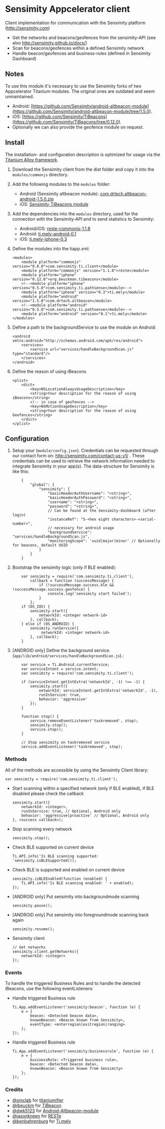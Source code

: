 # Sensimity Appcelerator client
Client implementation for communication with the Sensimity platform (http://sensimity.com)

  - Get the networks and beacons/geofences from the sensimity-API (see also http://sensimity.github.io/docs/)
  - Scan for beacons/geofences within a defined Sensimity network
  - Handle beacon/geofences and business-rules (defined in Sensimity Dashboard)

## Notes
To use this module it's necessary to use the Sensimity forks of two Appcelerator Titanium modules. The original ones are outdated and seem unmaintained.
- Android: [https://github.com/Sensimity/android-altbeacon-module](https://github.com/Sensimity/android-altbeacon-module/tree/1.5.0).
- iOS: [https://github.com/Sensimity/TiBeacons](https://github.com/Sensimity/TiBeacons/tree/0.12.0).
- Optionally we can also provide the geofence module on request.

## Install
The installation- and configuration description is optimized for usage via the [Titanium Alloy framework](https://github.com/appcelerator/alloy).

1. Download the Sensimity client from the dist folder and copy it into the `modules/commonjs` directory.
2. Add the following modules to the `modules` folder:
    * Android (Sensimity altbeacon module): [com.drtech.altbeacon-android-1.5.0.zip ](https://github.com/Sensimity/android-altbeacon-module/blob/1.5.0/android/dist/com.drtech.altbeacon-android-1.5.0.zip)
    * iOS: [Sensimity TiBeacons module](https://github.com/Sensimity/TiBeacons/blob/master/org.beuckman.tibeacons-iphone-0.12.0.zip)
3. Add the dependencies into the `modules` directory, used for the connection with the Sensimity-API and to send statistics to Sensimity:
    * Android/iOS: [reste-commonjs-1.1.8](https://github.com/jasonkneen/RESTe/blob/master/dist/reste-commonjs-1.1.8.zip)
    * Android: [ti.mely-android-0.1](https://github.com/benbahrenburg/ti.mely/blob/master/Android/dist/ti.mely-android-0.1.zip)
    * iOS: [ti.mely-iphone-0.3](https://github.com/benbahrenburg/ti.mely/blob/master/iOS/dist/ti.mely-iphone-0.3.zip)
4. Define the modules into the tiapp.xml:

    ```
    <modules>
        <module platform="commonjs" version="0.8.0">com.sensimity.ti.client</module>
        <module platform="commonjs" version="1.1.8">reste</module>
        <module platform="iphone" version="0.12.0">org.beuckman.tibeacons</module>
        <!--<module platform="iphone" version="0.5.0">com.sensimity.ti.pathsense</module>-->
        <module platform="iphone" version="0.3">ti.mely</module>
        <module platform="android" version="1.5.0">com.drtech.altbeacon</module>
        <!--<module platform="android" version="0.5.0">com.sensimity.ti.pathsense</module>-->
        <module platform="android" version="0.1">ti.mely</module>
    </modules>
    ```
5. Define a path to the backgroundService to use the module on Android:

    ```
    <android xmlns:android="http://schemas.android.com/apk/res/android">
        <services>
            <service url="services/handleBackgroundScan.js" type="standard"/>
        </services>
    </android>
    ```
6. Define the reason of using iBeacons

    ```
    <plist>
        <dict>
            <key>NSLocationAlwaysUsageDescription</key>
            <string>Your description for the reason of using iBeacons</string>
            <!-- in case of geofences -->
            <key>NSMotionUsageDescription</key>
            <string>Your description for the reason of using Geofences</string>
        </dict>
    </plist>
    ```

## Configuration
1. Setup your (`module/config.json`). Credentials can be requested through our contact form on: http://sensimity.com/contact-us-v1/ . These credentials can be used to retrieve the network information needed to integrate Sensimity in your app(s). The data-structure for Sensimity is like this:

    ```
        {
            "global": {
                "sensimity": {
                    "basicHeaderAuthUsername": "<string>",
                    "basicHeaderAuthPassword": "<string>",
                    "username": "<string>",
                    "password": "<string>",
                    // Can be found at the Sensimity-dashboard (after login)
                    "instanceRef": "S-<hex eight characters>-<serial-number>",
                    // necessary for android usage
                    "backgroundService": "services/handleBackgroundScan.js",
                    "monitoringScope": 'uuid|major|minor' // Optionally for beacons, default UUID
                }
            }
        }
    ```
2. Bootstrap the sensimity logic (only if BLE enabled):

    ```
        var sensimity = require('com.sensimity.ti.client'),
            callback = function (successMessage) {
                if (!successMessage.success.ble && !successMessage.success.geofence) {
                    console.log('sensimity start failed');
                }
            };
        if (OS_IOS) {
            sensimity.start({
                networkId: <integer network-id>
            }, callback);
        } else if (OS_ANDROID) {
            sensimity.runService({
                 networkId: <integer network-id>
            }, callback);
        }
    ```
3. [ANDROID only] Define the background service. (`app/lib/android/services/handleBackgroundScan.js`).:

    ```
		var service = Ti.Android.currentService;
		var serviceIntent = service.intent;
		var sensimity = require('com.sensimity.ti.client');

        if (serviceIntent.getIntExtra('networkId', -1) !== -1) {
		    sensimity.start({
		        networkId: serviceIntent.getIntExtra('networkId', -1),
		        runInService: true,
		        behavior: 'aggressive'
		    });
		}
		
		function stop() {
		    service.removeEventListener('taskremoved', stop);
		    sensimity.stop();
		    service.stop();
		}
		    
		// Stop sensimity on taskremoved service
        service.addEventListener('taskremoved', stop);
    ```

### Methods
All of the methods are accessible by using the Sensimity Client library:

`var sensimity = require('com.sensimity.ti.client');`

* Start scanning within a specified network (only if BLE enabled), if BLE disabled please check the callback
    ```
    sensimity.start({
        networkId: <integer>,
		runInService: true, // Optional, Android only
		behavior: 'aggressive|proactive' // Optional, Android only
    }, <success callback>);
    ```
* Stop scanning every network

    ```
    sensimity.stop();
    ```
* Check BLE supported on current device

    ```
    Ti.API.info('Is BLE scanning supported: 'sensimity.isBLESupported());
    ```
* Check BLE is supported and enabled on current device

    ```
    sensimity.isBLEEnabled(function (enabled) {
        Ti.API.info('Is BLE scanning enabled: ' + enabled);
    });
    ```
* [ANDROID only] Put sensimity into backgroundmode scanning

    ```
    sensimity.pause();
    ```
* [ANDROID only] Put sensimity into foregroundmode scanning back again

    ```
    sensimity.resume();
    ```
* Sensimity client

    ```
    // Get networks
    sensimity.client.getNetworks({
        networkId: <integer>
    });
    ```

### Events
To handle the triggered Business Rules and to handle the detected iBeacons, use the following eventListeners:

* Handle triggered Business rule

    ```
    Ti.App.addEventListener('sensimity:beacon', function (e) {
        e = {
            beacon: <Detected beacon data>,
            knownBeacon: <Beacon known from Sensimity>,
            eventType: <enterregion|exitregion|ranging>
        };
    });
    ```

* Handle triggered Business rule

    ```
    Ti.App.addEventListener('sensimity:businessrule', function (e) {
        e = {
            businessRule: <Triggered business rule>,
            beacon: <Detected beacon data>,
            knownBeacon: <Beacon known from Sensimity>
        };
    });
    ```

### Credits

* [@smclab](https://github.com/smclab) for [titaniumifier](https://github.com/smclab/titaniumifier)
* [@jbeuckm](https://github.com/jbeuckm) for [TiBeacon](https://github.com/jbeuckm/TiBeacons)
* [@dwk5123](https://github.com/dwk5123) for [Android-Altbeacon-module](https://github.com/dwk5123/android-altbeacon-module)
* [@jasonkneen](https://github.com/jasonkneen) for [RESTe](https://github.com/jasonkneen/RESTe)
* [@benbahrenburg](https://github.com/benbahrenburg) for [Ti.mely](https://github.com/benbahrenburg/ti.mely)
